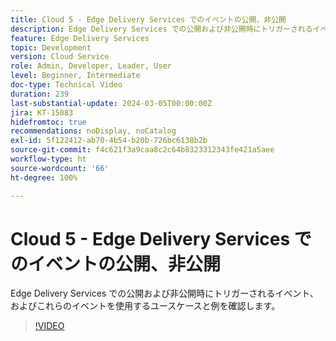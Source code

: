 ```yaml
---
title: Cloud 5 - Edge Delivery Services でのイベントの公開、非公開
description: Edge Delivery Services での公開および非公開時にトリガーされるイベント、およびこれらのイベントを使用するユースケースと例を確認します。
feature: Edge Delivery Services
topic: Development
version: Cloud Service
role: Admin, Developer, Leader, User
level: Beginner, Intermediate
doc-type: Technical Video
duration: 239
last-substantial-update: 2024-03-05T00:00:00Z
jira: KT-15083
hidefromtoc: true
recommendations: noDisplay, noCatalog
exl-id: 5f122412-ab70-4b54-b20b-726bc6138b2b
source-git-commit: f4c621f3a9caa8c2c64b8323312343fe421a5aee
workflow-type: ht
source-wordcount: '66'
ht-degree: 100%

---
```


# Cloud 5 - Edge Delivery Services でのイベントの公開、非公開

Edge Delivery Services での公開および非公開時にトリガーされるイベント、およびこれらのイベントを使用するユースケースと例を確認します。

>[!VIDEO](https://video.tv.adobe.com/v/3427681?learn=on)
